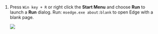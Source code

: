1. Press `Win key + R` or right click the **Start Menu** and choose **Run** to launch a **Run** dialog. Run: `msedge.exe about:blank` to open Edge with a blank page.

    ![](https://joji.blob.core.windows.net/recipe/start-edge-blank-1.png)
